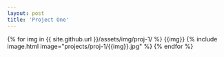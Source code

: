 ```yaml
---
layout: post
title: 'Project One'
---
```


{% for img in {{ site.github.url }}/assets/img/proj-1/ %}
    {{img}}
    {% include image.html image="projects/proj-1/{{img}}.jpg" %}
{% endfor %}
